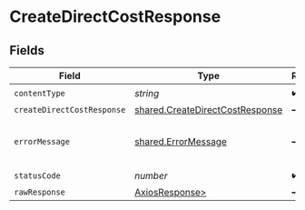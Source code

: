 # CreateDirectCostResponse


## Fields

| Field                                                                              | Type                                                                               | Required                                                                           | Description                                                                        |
| ---------------------------------------------------------------------------------- | ---------------------------------------------------------------------------------- | ---------------------------------------------------------------------------------- | ---------------------------------------------------------------------------------- |
| `contentType`                                                                      | *string*                                                                           | :heavy_check_mark:                                                                 | N/A                                                                                |
| `createDirectCostResponse`                                                         | [shared.CreateDirectCostResponse](../../models/shared/createdirectcostresponse.md) | :heavy_minus_sign:                                                                 | Success                                                                            |
| `errorMessage`                                                                     | [shared.ErrorMessage](../../models/shared/errormessage.md)                         | :heavy_minus_sign:                                                                 | The request made is not valid.                                                     |
| `statusCode`                                                                       | *number*                                                                           | :heavy_check_mark:                                                                 | N/A                                                                                |
| `rawResponse`                                                                      | [AxiosResponse>](https://axios-http.com/docs/res_schema)                           | :heavy_minus_sign:                                                                 | N/A                                                                                |